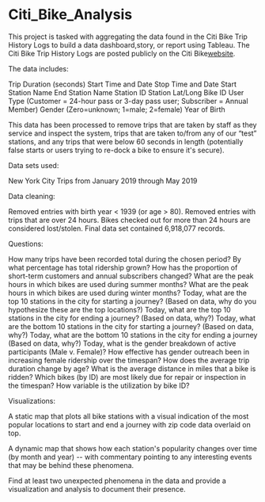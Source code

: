 # Citi_Bike_Analysis

This project is tasked with aggregating the data found in the Citi Bike Trip History Logs to build a data dashboard,story, or report using Tableau. The Citi Bike Trip History Logs are posted publicly on the Citi Bike<a href="https://www.citibikenyc.com/system-data">website</a>.

The data includes:

Trip Duration (seconds)
Start Time and Date
Stop Time and Date
Start Station Name
End Station Name
Station ID
Station Lat/Long
Bike ID
User Type (Customer = 24-hour pass or 3-day pass user; Subscriber = Annual Member)
Gender (Zero=unknown; 1=male; 2=female)
Year of Birth

This data has been processed to remove trips that are taken by staff as they service and inspect the system, trips that are taken to/from any of our “test” stations, and any trips that were below 60 seconds in length (potentially false starts or users trying to re-dock a bike to ensure it's secure).

Data sets used:

New York City Trips from January 2019 through May 2019

Data cleaning:

Removed entries with birth year < 1939 (or age > 80).
Removed entries with trips that are over 24 hours. Bikes checked out for more than 24 hours are considered lost/stolen.
Final data set contained 6,918,077 records.

Questions:

How many trips have been recorded total during the chosen period?
By what percentage has total ridership grown? 
How has the proportion of short-term customers and annual subscribers changed?
What are the peak hours in which bikes are used during summer months? 
What are the peak hours in which bikes are used during winter months?
Today, what are the top 10 stations in the city for starting a journey? (Based on data, why do you hypothesize these are the top locations?)
Today, what are the top 10 stations in the city for ending a journey? (Based on data, why?)
Today, what are the bottom 10 stations in the city for starting a journey? (Based on data, why?)
Today, what are the bottom 10 stations in the city for ending a journey (Based on data, why?)
Today, what is the gender breakdown of active participants (Male v. Female)?
How effective has gender outreach been in increasing female ridership over the timespan?
How does the average trip duration change by age?
What is the average distance in miles that a bike is ridden?
Which bikes (by ID) are most likely due for repair or inspection in the timespan? 
How variable is the utilization by bike ID?

Visualizations:

A static map that plots all bike stations with a visual indication of the most popular locations to start and end a journey with zip code data overlaid on top.

A dynamic map that shows how each station's popularity changes over time (by month and year) -- with commentary pointing to any interesting events that may be behind these phenomena.

Find at least two unexpected phenomena in the data and provide a visualization and analysis to document their presence.